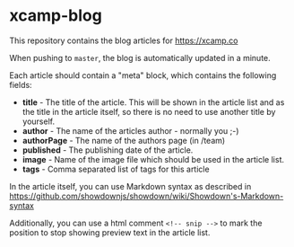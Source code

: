 # xcamp-blog

This repository contains the blog articles for https://xcamp.co

When pushing to `master`, the blog is automatically updated in a minute.

Each article should contain a "meta" block, which contains the following fields:

- **title** - The title of the article. This will be shown in the article list and as the title in the article itself, so there is no need to use another title by yourself.
- **author** - The name of the articles author - normally you ;-)
- **authorPage** - The name of the authors page (in /team)
- **published** - The publishing date of the article.
- **image** - Name of the image file which should be used in the article list.
- **tags** - Comma separated list of tags for this article

In the article itself, you can use Markdown syntax as described in https://github.com/showdownjs/showdown/wiki/Showdown's-Markdown-syntax

Additionally, you can use a html comment `<!-- snip -->` to mark the position to stop showing preview text in the article list.
